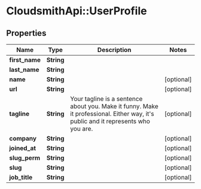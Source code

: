 # CloudsmithApi::UserProfile

## Properties
Name | Type | Description | Notes
------------ | ------------- | ------------- | -------------
**first_name** | **String** |  | 
**last_name** | **String** |  | 
**name** | **String** |  | [optional] 
**url** | **String** |  | [optional] 
**tagline** | **String** | Your tagline is a sentence about you. Make it funny. Make it professional. Either way, it&#39;s public and it represents who you are. | [optional] 
**company** | **String** |  | [optional] 
**joined_at** | **String** |  | [optional] 
**slug_perm** | **String** |  | [optional] 
**slug** | **String** |  | [optional] 
**job_title** | **String** |  | [optional] 


